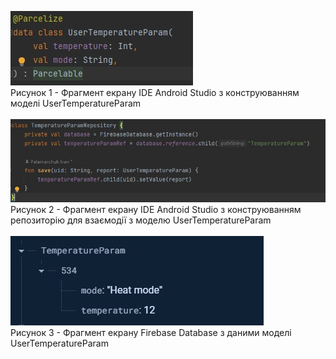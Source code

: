 ![ConstructDB](ConstructDB.jpg)<br>
Рисунок 1 - Фрагмент екрану IDE Android Studio з конструюванням моделі UserTemperatureParam<br><br>
![ConstructDB2](ConstructDB2.jpg)<br>
Рисунок 2 - Фрагмент екрану IDE Android Studio з конструюванням репозиторію для взаємодії з моделю UserTemperatureParam<br><br>
![ConstructDB3](ConstructDB3.jpg)<br>
Рисунок 3 - Фрагмент екрану Firebase Database з даними моделі UserTemperatureParam
